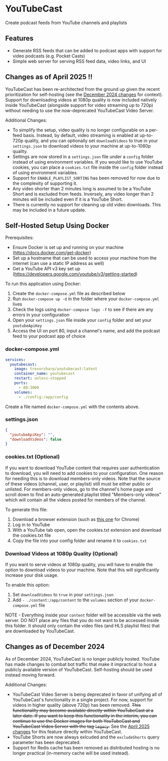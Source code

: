 # YouTubeCast

Create podcast feeds from YouTube channels and playlists

## Features

- Generate RSS feeds that can be added to podcast apps with support for video podcasts (e.g. Pocket Casts)
- Simple web server for serving RSS feed data, video links, and UI

## Changes as of April 2025 ‼️

YouTubeCast has been re-architected from the ground up given the recent prioritization for self-hosting (see the [December 2024 changes](#changes-as-of-december-2024) for context). Support for downloading videos at 1080p quality is now included natively inside YouTubeCast (alongside support for video streaming up to 720p) without needing to use the now-deprecated YouTubeCast Video Server.

Additional Changes:

- To simplify the setup, video quality is no longer configurable on a per-feed basis. Instead, by default, video streaming is enabled at up-to-720p quality, and you can optionally set `downloadVideos` to true in your `settings.json` to download videos to your machine at up-to-1080p quality.
- Settings are now stored in a `settings.json` file under a `config` folder instead of using environment variables. If you would like to use YouTube cookies, you can place a `cookies.txt` file inside the `config` folder instead of using environment variables.
- Support for `ENABLE_PLAYLIST_SORTING` has been removed for now due to the complexity of supporting it.
- Any video shorter than 2 minutes long is assumed to be a YouTube Short and is excluded from feeds. Inversely, any video longer than 2 minutes will be included even if it is a YouTube Short.
- There is currently no support for cleaning up old video downloads. This may be included in a future update.

## Self-Hosted Setup Using Docker

Prerequisites:

- Ensure Docker is set up and running on your machine (https://docs.docker.com/get-docker)
- Set up a hostname that can be used to access your machine from the internet (can use a static IP address as well)
- Get a YouTube API v3 key set up (https://developers.google.com/youtube/v3/getting-started)

To run this application using Docker:

1. Create the `docker-compose.yml` file as described below
2. Run `docker-compose up -d` in the folder where your `docker-compose.yml` lives
3. Check the logs using `docker-compose logs -f` to see if there are any errors in your configuration
4. Open your `settings.json` file inside your `config` folder and set your `youtubeApiKey`
5. Access the UI on port 80, input a channel's name, and add the podcast feed to your podcast app of choice

### docker-compose.yml

```yml
services:
  youtubecast:
    image: trevorsharp/youtubecast:latest
    container_name: youtubecast
    restart: unless-stopped
    ports:
      - 80:3000
    volumes:
      - ./config:/app/config
```

Create a file named `docker-compose.yml` with the contents above.

### settings.json

```json
{
  "youtubeApiKey": "",
  "downloadVideos": false
}
```

### cookies.txt (Optional)

If you want to download YouTube content that requires user authentication to download, you will need to add cookies to your configuration. One reason for needing this is to download members-only videos. Note that the source of these videos (channel, user, or playlist) still must be either public or unlisted. For members-only videos, go to the channel's home page and scroll down to find an auto-generated playlist titled "Members-only videos" which will contain all the videos posted for members of the channel.

To generate this file:

1. Download a browser extension (such as [this one](https://chrome.google.com/webstore/detail/open-cookiestxt/gdocmgbfkjnnpapoeobnolbbkoibbcif) for Chrome)
2. Log in to YouTube
3. With a YouTube tab open, open the cookies.txt extension and download the cookies.txt file
4. Copy the file into your config folder and rename it to `cookies.txt`

### Download Videos at 1080p Quality (Optional)

If you want to serve videos at 1080p quality, you will have to enable the option to download videos to your machine. Note that this will significantly increase your disk usage.

To enable this option:

1. Set `downloadVideos` to `true` in your `settings.json`
2. Add `- ./content:/app/content` to the `volumes` section of your `docker-compose.yml` file

NOTE - Everything inside your `content` folder will be accessible via the web server. DO NOT place any files that you do not want to be accessed inside this folder. It should only contain the video files (and HLS playlist files) that are downloaded by YouTubeCast.

## Changes as of December 2024

As of December 2024, YouTubeCast is no longer publicly hosted. YouTube has made changes to combat bot traffic that make it impractical to host a publicly available version of YouTubeCast. Self-hosting should be used instead moving forward.

Additional Changes:

- YouTubeCast Video Server is being deprecated in favor of unifying all of YouTubeCast's functionality in a single project. For now, support for videos in higher quality (above 720p) has been removed. ~~This functionality may become available directly within YouTubeCast at a later date. If you want to keep this functionality in the interim, you can continue to use the Docker images for both YouTubeCast and YouTubeCast Video Server with the tag `legacy`.~~ See the [April 2025 changes](#changes-as-of-april-2025-️) for this feature directly within YouTubeCast.
- YouTube Shorts are now always exlcuded and the `excludeShorts` query parameter has been deprecated.
- Support for Redis cache has been removed as distributed hosting is no longer practical (in-memory cache will be used instead).
